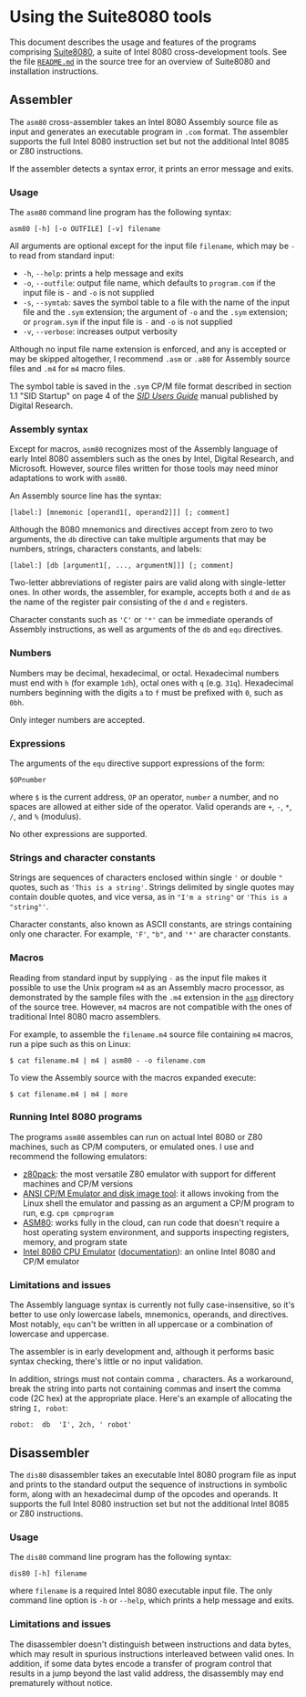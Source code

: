 # Using the Suite8080 tools

This document describes the usage and features of the programs comprising [Suite8080](https://github.com/pamoroso/suite8080), a suite of Intel 8080 cross-development tools. See the file [`README.md`](https://github.com/pamoroso/suite8080/blob/master/README.md) in the source tree for an overview of Suite8080 and installation instructions.


## Assembler

The `asm80` cross-assembler takes an Intel 8080 Assembly source file as input and generates an executable program in `.com` format. The assembler supports the full Intel 8080 instruction set but not the additional Intel 8085 or Z80 instructions.

If the assembler detects a syntax error, it prints an error message and exits.

### Usage

The `asm80` command line program has the following syntax:

```
asm80 [-h] [-o OUTFILE] [-v] filename
```

All arguments are optional except for the input file `filename`, which may be `-` to read from standard input:

* `-h`, `--help`: prints a help message and exits
* `-o`, `--outfile`: output file name, which defaults to `program.com` if the input file is `-` and `-o` is not supplied
* `-s`, `--symtab`: saves the symbol table to a file with the name of the input file and the `.sym` extension; the argument of `-o` and the `.sym` extension; or `program.sym` if the input file is `-` and `-o` is not supplied
* `-v`, `--verbose`: increases output verbosity

Although no input file name extension is enforced, and any is accepted or may be skipped altogether, I recommend `.asm` or `.a80` for Assembly source files and `.m4` for `m4` macro files.

The symbol table is saved in the `.sym` CP/M file format described in section 1.1 "SID Startup" on page 4 of the [*SID Users Guide*](http://www.cpm.z80.de/randyfiles/DRI/SID_ZSID.pdf) manual published by Digital Research.


### Assembly syntax

Except for macros, `asm80` recognizes most of the Assembly language of early Intel 8080 assemblers such as the ones by Intel, Digital Research, and Microsoft. However, source files written for those tools may need minor adaptations to work with `asm80`.

An Assembly source line has the syntax:

```
[label:] [mnemonic [operand1[, operand2]]] [; comment]
```

Although the 8080 mnemonics and directives accept from zero to two arguments, the `db` directive can take multiple arguments that may be numbers, strings, characters constants, and labels:

```
[label:] [db [argument1[, ..., argumentN]]] [; comment]
```

Two-letter abbreviations of register pairs are valid along with single-letter ones. In other words, the assembler, for example, accepts both `d` and `de` as the name of the register pair consisting of the `d` and `e` registers.

Character constants such as `'C'` or `'*'` can be immediate operands of Assembly instructions, as well as arguments of the `db` and `equ` directives.


### Numbers

Numbers may be decimal, hexadecimal, or octal. Hexadecimal numbers must end with `h` (for example `1dh`), octal ones with `q` (e.g. `31q`). Hexadecimal numbers beginning with the digits `a` to `f` must be prefixed with `0`, such as `0bh`.

Only integer numbers are accepted.


### Expressions

The arguments of the `equ` directive support expressions of the form:

```
$OPnumber
```

where `$` is the current address, `OP` an operator, `number` a number, and no spaces are allowed at either side of the operator. Valid operands are `+`, `-`, `*`, `/`, and `%` (modulus).

No other expressions are supported.


### Strings and character constants

Strings are sequences of characters enclosed within single `'` or double `"` quotes, such as `'This is a string'`. Strings delimited by single quotes may contain double quotes, and vice versa, as in `"I'm a string"` or `'This is a "string"'`.

Character constants, also known as ASCII constants, are strings containing only one character. For example, `'F'`, `"b"`, and `'*'` are character constants.


### Macros

Reading from standard input by supplying `-` as the input file makes it possible to use the Unix program `m4` as an Assembly macro processor, as demonstrated by the sample files with the `.m4` extension in the [`asm`](https://github.com/pamoroso/suite8080/tree/master/asm) directory of the source tree. However, `m4` macros are not compatible with the ones of traditional Intel 8080 macro assemblers.

For example, to assemble the `filename.m4` source file containing `m4` macros, run a pipe such as this on Linux:

```
$ cat filename.m4 | m4 | asm80 - -o filename.com
```

To view the Assembly source with the macros expanded execute:

```
$ cat filename.m4 | m4 | more
```


### Running Intel 8080 programs

The programs `asm80` assembles can run on actual Intel 8080 or Z80 machines, such as CP/M computers, or emulated ones. I use and recommend the following emulators:

* [z80pack](https://www.autometer.de/unix4fun/z80pack): the most versatile Z80 emulator with support for different machines and CP/M versions
* [ANSI CP/M Emulator and disk image tool](https://github.com/jhallen/cpm): it allows invoking from the Linux shell the emulator and passing as an argument a CP/M program to run, e.g. `cpm cpmprogram`
* [ASM80](https://www.asm80.com): works fully in the cloud, can run code that doesn't require a host operating system environment, and supports inspecting registers, memory, and program state
* [Intel 8080 CPU Emulator](https://www.tramm.li/i8080/emu8080.html) ([documentation](https://www.tramm.li/i8080/index.html)): an online Intel 8080 and CP/M emulator


### Limitations and issues

The Assembly language syntax is currently not fully case-insensitive, so it's better to use only lowercase labels, mnemonics, operands, and directives. Most notably, `equ` can't be written in all uppercase or a combination of lowercase and uppercase.

The assembler is in early development and, although it performs basic syntax checking, there's little or no input validation.

In addition, strings must not contain comma `,` characters. As a workaround, break the string into parts not containing commas and insert the comma code (2C hex) at the appropriate place. Here's an example of allocating the string `I, robot`:

```
robot:  db  'I', 2ch, ' robot'
```


## Disassembler

The `dis80` disassembler takes an executable Intel 8080 program file as input and prints to the standard output the sequence of instructions in symbolic form, along with an hexadecimal dump of the opcodes and operands. It supports the full Intel 8080 instruction set but not the additional Intel 8085 or Z80 instructions.


### Usage

The `dis80` command line program has the following syntax:

```
dis80 [-h] filename
```

where `filename` is a required Intel 8080 executable input file. The only command line option is `-h` or `--help`, which prints a help message and exits.


### Limitations and issues

The disassembler doesn't distinguish between instructions and data bytes, which may result in spurious instructions interleaved between valid ones. In addition, if some data bytes encode a transfer of program control that results in a jump beyond the last valid address, the disassembly may end prematurely without notice.